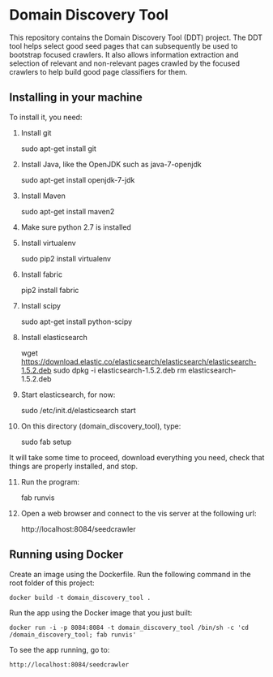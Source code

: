 # Domain Discovery Tool

This repository contains the Domain Discovery Tool (DDT) project. The DDT tool helps select good seed pages that can subsequently be used to bootstrap focused crawlers. It also allows information extraction and selection of relevant and non-relevant pages crawled by the focused crawlers to help build good page classifiers for them.

## Installing in your machine

To install it, you need:

1) Install git

    sudo apt-get install git

2) Install Java, like the OpenJDK such as java-7-openjdk

    sudo apt-get install openjdk-7-jdk

3) Install Maven

    sudo apt-get install maven2

4) Make sure python 2.7 is installed

5) Install virtualenv

    sudo pip2 install virtualenv

6) Install fabric

    pip2 install fabric

7) Install scipy

    sudo apt-get install python-scipy

8) Install elasticsearch

    wget https://download.elastic.co/elasticsearch/elasticsearch/elasticsearch-1.5.2.deb
    sudo dpkg -i elasticsearch-1.5.2.deb
    rm elasticsearch-1.5.2.deb

9) Start elasticsearch, for now:

    sudo /etc/init.d/elasticsearch start

10) On this directory (domain_discovery_tool), type:

    sudo fab setup

It will take some time to proceed, download everything you need, check that things are properly installed, and stop.

11) Run the program:

    fab runvis

12) Open a web browser and connect to the vis server at the following url:

    http://localhost:8084/seedcrawler


## Running using Docker

Create an image using the Dockerfile. Run the following command in the root folder of this project:

    docker build -t domain_discovery_tool .

Run the app using the Docker image that you just built:

    docker run -i -p 8084:8084 -t domain_discovery_tool /bin/sh -c 'cd /domain_discovery_tool; fab runvis'

To see the app running, go to:

    http://localhost:8084/seedcrawler
